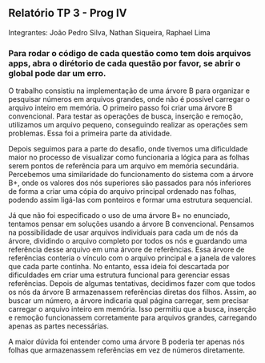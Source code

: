## Relatório TP 3 - Prog IV

Integrantes: João Pedro Silva, Nathan Siqueira, Raphael Lima

### Para rodar o código de cada questão como tem dois arquivos apps, abra o dirétorio de cada questão por favor, se abrir o global pode dar um erro.

O trabalho consistiu na implementação de uma árvore B para organizar e pesquisar números em arquivos grandes, onde não é possível carregar o arquivo inteiro em memória. O primeiro passo foi criar uma árvore B convencional. Para testar as operações de busca, inserção e remoção, utilizamos um arquivo pequeno, conseguindo realizar as operações sem problemas. Essa foi a primeira parte da atividade.

Depois seguimos para a parte do desafio, onde tivemos uma dificuldade maior no processo de visualizar como funcionaria a lógica para as folhas serem pontos de referência para um arquivo em memória secundária. Percebemos uma similaridade do funcionamento do sistema com a árvore B+, onde os valores dos nós superiores são passados para nós inferiores de forma a criar uma cópia do arquivo principal ordenado nas folhas, podendo assim ligá-las com ponteiros e formar uma estrutura sequencial.

Já que não foi especificado o uso de uma árvore B+ no enunciado, tentamos pensar em soluções usando a árvore B convencional. Pensamos na possibilidade de usar arquivos individuais para cada um de nós da árvore, dividindo o arquivo completo por todos os nós e guardando uma referência desse arquivo em uma árvore de referências. Essa árvore de referências conteria o vínculo com o arquivo principal e a janela de valores que cada parte continha. No entanto, essa ideia foi descartada por dificuldades em criar uma estrutura funcional para gerenciar essas referências.
Depois de algumas tentativas, decidimos fazer com que todos os nós da árvore B armazenassem referências diretas dos filhos. Assim, ao buscar um número, a árvore indicaria qual página carregar, sem precisar carregar o arquivo inteiro em memória. Isso permitiu que a busca, inserção e remoção funcionassem corretamente para arquivos grandes, carregando apenas as partes necessárias.

A maior dúvida foi entender como uma árvore B poderia ter apenas nós folhas que armazenassem referências em vez de números diretamente. 